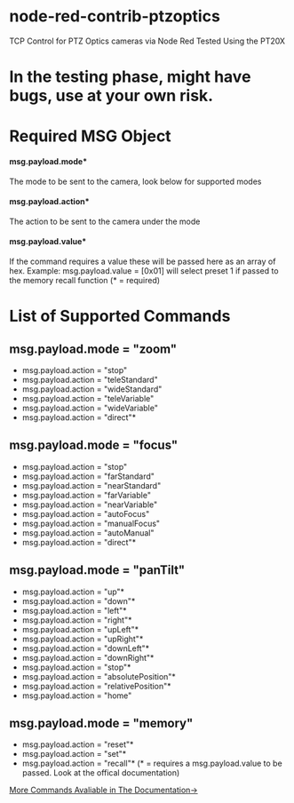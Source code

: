 # node-red-contrib-ptzoptics
TCP Control for PTZ Optics cameras via Node Red
Tested Using the PT20X

# In the testing phase, might have bugs, use at your own risk.

# Required MSG Object
#### msg.payload.mode*
The mode to be sent to the camera, look below for supported modes
#### msg.payload.action*
The action to be sent to the camera under the mode
#### msg.payload.value*
If the command requires a value these will be passed here as an array of hex. Example: msg.payload.value = [0x01] will select preset 1 if passed to the memory recall function
(* = required)
# List of Supported Commands
## msg.payload.mode = "zoom"
* msg.payload.action = "stop"
* msg.payload.action = "teleStandard"
* msg.payload.action = "wideStandard"
* msg.payload.action = "teleVariable"
* msg.payload.action = "wideVariable"
* msg.payload.action = "direct"*
## msg.payload.mode = "focus"
* msg.payload.action = "stop"
* msg.payload.action = "farStandard"
* msg.payload.action = "nearStandard"
* msg.payload.action = "farVariable"
* msg.payload.action = "nearVariable"
* msg.payload.action = "autoFocus"
* msg.payload.action = "manualFocus"
* msg.payload.action = "autoManual"
* msg.payload.action = "direct"*
## msg.payload.mode = "panTilt"
* msg.payload.action = "up"*
* msg.payload.action = "down"*
* msg.payload.action = "left"*
* msg.payload.action = "right"*
* msg.payload.action = "upLeft"*
* msg.payload.action = "upRight"*
* msg.payload.action = "downLeft"*
* msg.payload.action = "downRight"*
* msg.payload.action = "stop"*
* msg.payload.action = "absolutePosition"*
* msg.payload.action = "relativePosition"*
* msg.payload.action = "home"
## msg.payload.mode = "memory"
* msg.payload.action = "reset"*
* msg.payload.action = "set"*
* msg.payload.action = "recall"*
(* = requires a msg.payload.value to be passed. Look at the offical documentation)

[More Commands Avaliable in The Documentation->](https://ptzoptics.com/wp-content/uploads/2014/09/PTZOptics_TCP_UDP_CGI_Control-1.pdf "Documentation")
